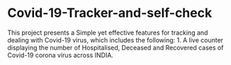 # Covid-19-Tracker-and-self-check
This project presents a Simple yet effective features for tracking and dealing with Covid-19 virus, which includes the following:
             1. A live counter displaying the number of Hospitalised, Deceased and Recovered cases of Covid-19 corona                                  virus across INDIA.
